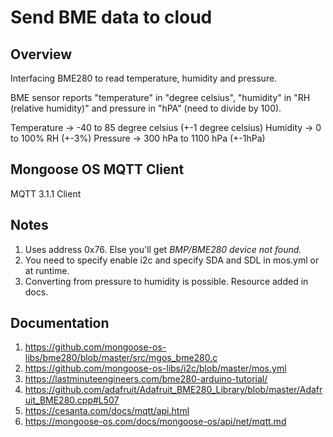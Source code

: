 # Send BME data to cloud

## Overview

Interfacing BME280 to read temperature, humidity and pressure.

BME sensor reports "temperature" in "degree celsius", "humidity" in "RH (relative humidity)"
and pressure in "hPA" (need to divide by 100).

Temperature -> -40 to 85 degree celsius (+-1 degree celsius)
Humidity    ->  0 to 100% RH (+-3%)
Pressure    -> 300 hPa to 1100 hPa (+-1hPa)

## Mongoose OS MQTT Client

MQTT 3.1.1 Client

## Notes

1. Uses address 0x76. Else you'll get *BMP/BME280 device not found.*
2. You need to specify enable i2c and specify SDA and SDL in mos.yml or at runtime.
3. Converting from pressure to humidity is possible. Resource added in docs.

## Documentation

1. https://github.com/mongoose-os-libs/bme280/blob/master/src/mgos_bme280.c
2. https://github.com/mongoose-os-libs/i2c/blob/master/mos.yml
3. https://lastminuteengineers.com/bme280-arduino-tutorial/
4. https://github.com/adafruit/Adafruit_BME280_Library/blob/master/Adafruit_BME280.cpp#L507
5. https://cesanta.com/docs/mqtt/api.html
6. https://mongoose-os.com/docs/mongoose-os/api/net/mqtt.md
